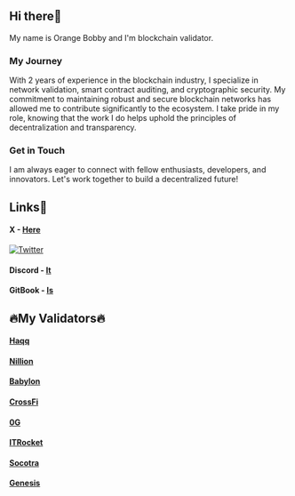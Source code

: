 ## Hi there🤠
My name is Orange Bobby and I'm blockchain validator.
### My Journey
With 2 years of experience in the blockchain industry, I specialize in network validation, smart contract auditing, and cryptographic security. My commitment to maintaining robust and secure blockchain networks has allowed me to contribute significantly to the ecosystem. I take pride in my role, knowing that the work I do helps uphold the principles of decentralization and transparency.
### Get in Touch
I am always eager to connect with fellow enthusiasts, developers, and innovators. Let's work together to build a decentralized future!
## Links🔗
#### X - [Here](https://x.com/0rangebobby)
[![Twitter](https://img.shields.io/static/v1?message=X.com&logo=x&label=&color=000000&logoColor=white&labelColor=&style=for-the-badge)](https://x.com/0rangebobby)
#### Discord - [It](https://discordapp.com/users/961408543192391741)
#### GitBook - [Is](https://github.com/orangebobby)

## 🔥My Validators🔥
#### [Haqq](https://testnet.ping.pub/haqq/staking/haqqvaloper1cfu64mv4kutgxp26jg5xpwdup6xx0ymzf4pd30)
#### [Nillion](https://testnet.nillion.explorers.guru/validator/nillionvaloper1nh6ah6v5fdkfzz9k88kn30ky4l9r4qhz9my5el)
#### [Babylon](https://github.com/babylonchain/networks/pull/301)
#### [CrossFi](https://test.xfiscan.com/validators/mxvaloper14jw0a2s27pq8rcmqwv55d349zp0uaydsta8sgj)
#### [0G](https://testnet.0g.explorers.guru/validator/0gvaloper1u72ku05dvatllml2yt0a7hzt89dq8uvcahlyla)
#### [ITRocket](https://testnet.itrocket.net/crossfi/staking/mxvaloper14jw0a2s27pq8rcmqwv55d349zp0uaydsta8sgj)
#### [Socotra](https://socotra.mcnscan.io/chain/L6HoCoW3WjunTJLj17fMnGpBbLtcZXdqbw2TsvfYDJzbsqVEi/)
#### [Genesis](https://genesis.mcnscan.io/chain/2Zr6aSGX8LAatKXLcytd1jwssjwUfKXr86WyGTrfxpXHDV8Cgm/)

